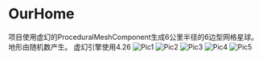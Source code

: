# OurHome
项目使用虚幻的ProceduralMeshComponent生成6公里半径的6边型网格星球。地形由随机数产生。
虚幻引擎使用4.26
![Pic1](https://github.com/huangsq04/OurHome/Screenshots/ScreenShot00000.png)
![Pic2](https://github.com/huangsq04/OurHome/Screenshots/ScreenShot00002.png)
![Pic3](https://github.com/huangsq04/OurHome/Screenshots/ScreenShot00003.png)
![Pic4](https://github.com/huangsq04/OurHome/Screenshots/ScreenShot00004.png)
![Pic5](https://github.com/huangsq04/OurHome/Screenshots/ScreenShot00006.png)
